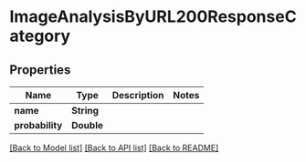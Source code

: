 # ImageAnalysisByURL200ResponseCategory

## Properties
Name | Type | Description | Notes
------------ | ------------- | ------------- | -------------
**name** | **String** |  | 
**probability** | **Double** |  | 

[[Back to Model list]](../README.md#documentation-for-models) [[Back to API list]](../README.md#documentation-for-api-endpoints) [[Back to README]](../README.md)



